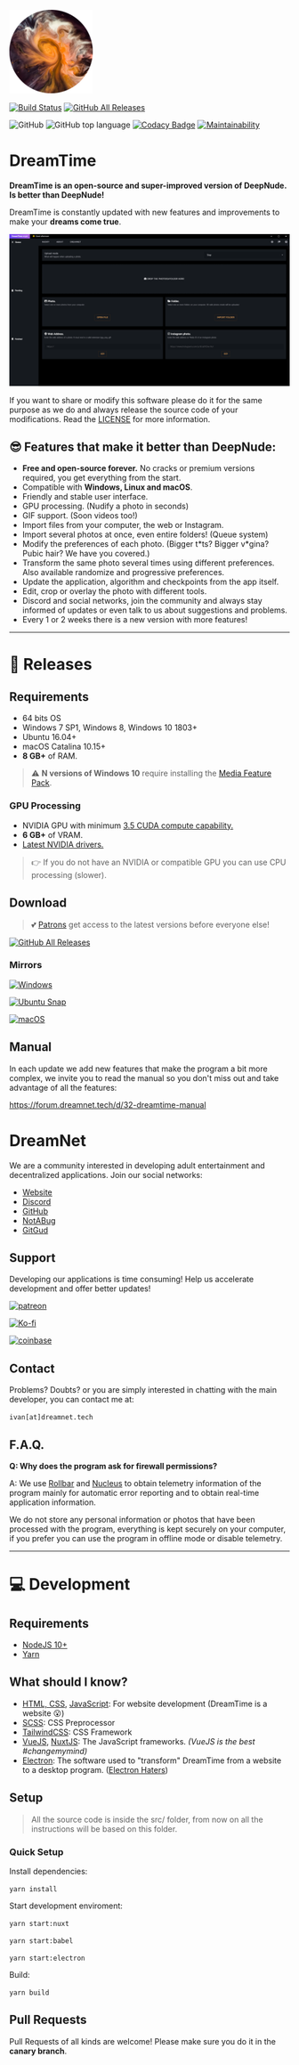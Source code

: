 ![](assets/dreamtime.png)

[![Build Status](https://github.com/dreamnettech/dreamtime/workflows/CI/CD/badge.svg)](https://github.com/dreamnettech/dreamtime/actions)
[![GitHub All Releases](https://img.shields.io/github/downloads/dreamnettech/dreamtime/total?logo=github&logoColor=white)](https://github.com/dreamnettech/dreamtime/releases)

![GitHub](https://img.shields.io/github/license/dreamnettech/dreamtime)
![GitHub top language](https://img.shields.io/github/languages/top/dreamnettech/dreamtime)
[![Codacy Badge](https://api.codacy.com/project/badge/Grade/0ecb8ba6eeae42e7bfd0d414d1bacee1)](https://www.codacy.com/app/kolessios/dreamtime?utm_source=github.com&amp;utm_medium=referral&amp;utm_content=dreamnettech/dreamtime&amp;utm_campaign=Badge_Grade)
[![Maintainability](https://api.codeclimate.com/v1/badges/8d325515768f221e235f/maintainability)](https://codeclimate.com/github/dreamnettech/dreamtime/maintainability)


# DreamTime

**DreamTime is an open-source and super-improved version of DeepNude. Is better than DeepNude!**

DreamTime is constantly updated with new features and improvements to make your **dreams come true**.

![](assets/preview.png)

If you want to share or modify this software please do it for the same purpose as we do and always release the source code of your modifications. Read the [LICENSE](LICENSE) for more information.

## 😎 Features that make it better than DeepNude:

- **Free and open-source forever.** No cracks or premium versions required, you get everything from the start.
- Compatible with **Windows, Linux and macOS**.
- Friendly and stable user interface.
- GPU processing. (Nudify a photo in seconds)
- GIF support. (Soon videos too!)
- Import files from your computer, the web or Instagram.
- Import several photos at once, even entire folders! (Queue system)
- Modify the preferences of each photo. (Bigger t\*ts? Bigger v\*gina? Pubic hair? We have you covered.)
- Transform the same photo several times using different preferences. Also available randomize and progressive preferences.
- Update the application, algorithm and checkpoints from the app itself.
- Edit, crop or overlay the photo with different tools.
- Discord and social networks, join the community and always stay informed of updates or even talk to us about suggestions and problems.
- Every 1 or 2 weeks there is a new version with more features!

---

# 🎉 Releases

## Requirements

- 64 bits OS
- Windows 7 SP1, Windows 8, Windows 10 1803+
- Ubuntu 16.04+
- macOS Catalina 10.15+
- **8 GB+** of RAM.

> ⚠ **N versions of Windows 10** require installing the [Media Feature Pack](https://www.microsoft.com/en-us/software-download/mediafeaturepack).

### GPU Processing

- NVIDIA GPU with minimum [3.5 CUDA compute capability.](https://developer.nvidia.com/cuda-gpus)
- **6 GB+** of VRAM.
- [Latest NVIDIA drivers.](https://www.nvidia.com/Download/index.aspx)

> 👉 If you do not have an NVIDIA or compatible GPU you can use CPU processing (slower).

## Download

> 💕 [Patrons](https://www.patreon.com/dreamnet) get access to the latest versions before everyone else!

[![GitHub All Releases](https://img.shields.io/github/downloads/dreamnettech/dreamtime/total?logo=github&logoColor=white&style=for-the-badge&labelColor=181717&color=blue)](https://github.com/dreamnettech/dreamtime/releases)

### Mirrors

[![Windows](https://img.shields.io/badge/windows-v1.2.1-0078D6?logo=windows&logoColor=white&style=for-the-badge)](https://catalina.dreamnet.tech/ipns/QmUvudWPzRa7hgDSVFiwzFzviAZJohTrvHJNhnvytuPv3H/Releases/DreamTime/v1.2.1/DreamTime-v1.2.1-windows.exe)

[![Ubuntu Snap](https://img.shields.io/badge/ubuntu+snap-v1.2.1-E95420?logo=ubuntu&logoColor=white&style=for-the-badge)](https://catalina.dreamnet.tech/ipns/QmUvudWPzRa7hgDSVFiwzFzviAZJohTrvHJNhnvytuPv3H/Releases/DreamTime/v1.2.1/DreamTime-v1.2.1-ubuntu.snap)

[![macOS](https://img.shields.io/badge/macos-v1.2.1-999999?logo=Apple&logoColor=white&style=for-the-badge)](https://catalina.dreamnet.tech/ipns/QmUvudWPzRa7hgDSVFiwzFzviAZJohTrvHJNhnvytuPv3H/Releases/DreamTime/v1.2.1/DreamTime-v1.2.1-macos.dmg)


## Manual

In each update we add new features that make the program a bit more complex, we invite you to read the manual so you don't miss out and take advantage of all the features:

https://forum.dreamnet.tech/d/32-dreamtime-manual

# DreamNet

We are a community interested in developing adult entertainment and decentralized applications. Join our social networks:

- [Website](https://dreamnet.tech)
- [Discord](https://discord.gg/6YXT5ZA)
- [GitHub](https://github.com/dreamnettech)
- [NotABug](https://notabug.org/DreamNet)
- [GitGud](https://gitgud.io/dreamnet)

## Support

Developing our applications is time consuming! Help us accelerate development and offer better updates!

[![patreon](https://img.shields.io/badge/become%20a%20patron-fb6c54?logo=patreon&logoColor=white&style=for-the-badge)](https://www.patreon.com/dreamnet)

[![Ko-fi](https://img.shields.io/badge/support%20with%20coffe-ff5e5b?logo=ko-fi&logoColor=white&style=for-the-badge)](https://ko-fi.com/R6R2ZSG3)

[![coinbase](https://img.shields.io/badge/support%20with%20crypto-000000?logo=bitcoin&logoColor=white&style=for-the-badge)](https://commerce.coinbase.com/charges/27J877GZ)

## Contact

Problems? Doubts? or you are simply interested in chatting with the main developer, you can contact me at:

`ivan[at]dreamnet.tech`

## F.A.Q.

**Q: Why does the program ask for firewall permissions?**

A: We use [Rollbar](https://rollbar.com/) and [Nucleus](https://nucleus.sh/) to obtain telemetry information of the program mainly for automatic error reporting and to obtain real-time application information.

We do not store any personal information or photos that have been processed with the program, everything is kept securely on your computer, if you prefer you can use the program in offline mode or disable telemetry.

---

# 💻 Development

## Requirements

- [NodeJS 10+](https://nodejs.org/en/)
- [Yarn](https://yarnpkg.com/en/docs/install)

## What should I know?

- [HTML, CSS](https://www.codecademy.com/catalog/language/html-css), [JavaScript](https://www.codecademy.com/catalog/language/javascript): For website development (DreamTime is a website 😮)
- [SCSS](https://sass-lang.com/): CSS Preprocessor
- [TailwindCSS](https://tailwindcss.com/): CSS Framework
- [VueJS](https://vuejs.org/), [NuxtJS](https://nuxtjs.org/): The JavaScript frameworks. _(VueJS is the best #changemymind)_
- [Electron](https://electronjs.org/): The software used to "transform" DreamTime from a website to a desktop program. ([Electron Haters](https://youtu.be/OLpeX4RRo28))

## Setup

> All the source code is inside the src/ folder, from now on all the instructions will be based on this folder.

### Quick Setup

Install dependencies:

`yarn install`

Start development enviroment:

`yarn start:nuxt`

`yarn start:babel`

`yarn start:electron`

Build:

`yarn build`

## Pull Requests

Pull Requests of all kinds are welcome! Please make sure you do it in the **canary branch**.
